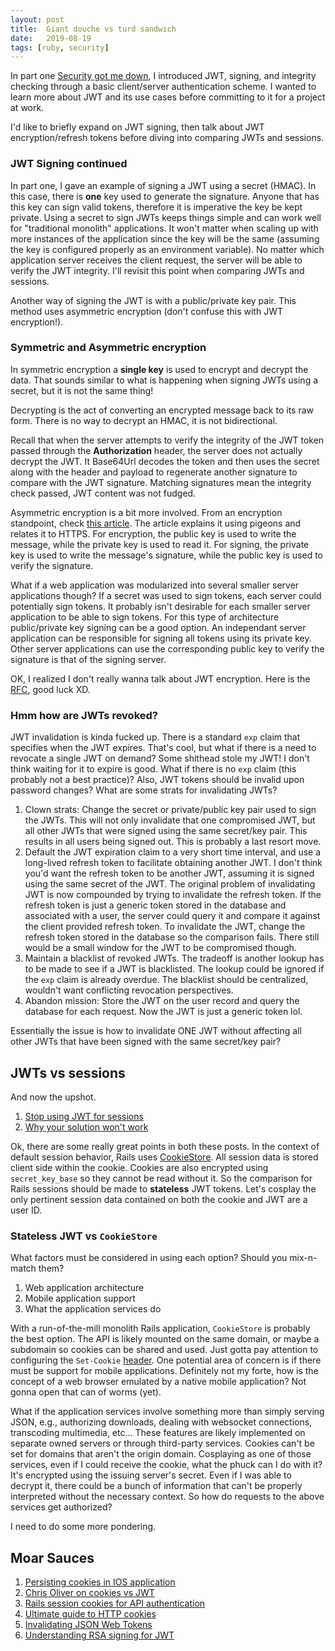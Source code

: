 ```yaml
---
layout: post
title:  Giant douche vs turd sandwich
date:   2019-08-19
tags: [ruby, security]
---
```

In part one [Security got me
down](https://ftlam11.github.io/2019/08/15/security_got_me_down.html), I
introduced JWT, signing, and integrity checking through a basic
client/server authentication scheme. I wanted to learn more about JWT
and its use cases before committing to it for a project at work.

I'd like to briefly expand on JWT signing, then talk about JWT encryption/refresh
tokens before diving into comparing JWTs and sessions.

### JWT Signing continued

In part one, I gave an example of signing a JWT using a secret (HMAC).
In this case, there is **one** key used to generate the signature.
Anyone that has this key can sign valid tokens, therefore it is
imperative the key be kept private. Using a secret to sign JWTs keeps
things simple and can work well for "traditional monolith" applications.
It won't matter when scaling up with more instances of the application
since the key will be the same (assuming the key is configured properly
as an environment variable). No matter which application server receives
the client request, the server will be able to verify the JWT integrity.
I'll revisit this point when comparing JWTs and sessions.

Another way of signing the JWT is with a public/private key pair. This
method uses asymmetric encryption (don't confuse this with JWT
encryption!).

### Symmetric and Asymmetric encryption

In symmetric encryption a **single key** is used to encrypt and decrypt
the data. That sounds similar to what is happening when signing JWTs
using a secret, but it is not the same thing!

Decrypting is the act of converting an encrypted message back to its raw
form. There is no way to decrypt an HMAC, it is not bidirectional.

Recall that when the server attempts to verify the integrity of the JWT
token passed through the **Authorization** header, the server does not
actually decrypt the JWT. It Base64Url decodes the token and then uses
the secret along with the header and payload to regenerate another
signature to compare with the JWT signature. Matching signatures mean
the integrity check passed, JWT content was not fudged.

Asymmetric encryption is a bit more involved. From an encryption
standpoint, check [this
article](https://www.freecodecamp.org/news/https-explained-with-carrier-pigeons-7029d2193351/).
The article explains it using pigeons and relates it to HTTPS. For
encryption, the public key is used to write the message, while the
private key is used to read it. For signing, the private key is used to
write the message's signature, while the public key is used to verify
the signature.

What if a web application was modularized into several smaller server
applications though? If a secret was used to sign tokens, each server
could potentially sign tokens. It probably isn't desirable for each
smaller server application to be able to sign tokens. For this type of
architecture public/private key signing can be a good option. An
independant server application can be responsible for signing all tokens
using its private key. Other server applications can use the
corresponding public key to verify the signature is that of the signing
server.

OK, I realized I don't really wanna talk about JWT encryption. Here is
the [RFC](https://tools.ietf.org/html/rfc7516), good luck XD.

### Hmm how are JWTs revoked?

JWT invalidation is kinda fucked up. There is a standard `exp` claim
that specifies when the JWT expires. That's cool, but what if there is a
need to revocate a single JWT on demand? Some shithead stole my JWT! I
don't think waiting for it to expire is good. What if there is no `exp`
claim (this probably not a best practice)? Also, JWT tokens should be
invalid upon password changes? What are some strats for invalidating JWTs?

1. Clown strats: Change the secret or private/public key pair used to
   sign the JWTs. This will not only invalidate that one compromised
   JWT, but all other JWTs that were signed using the same secret/key
   pair. This results in all users being signed out. This is probably a
   last resort move.
2. Default the JWT expiration claim to a very short time interval, and
   use a long-lived refresh token to facilitate obtaining another JWT.
   I don't think you'd want the refresh token to be another JWT,
   assuming it is signed using the same secret of the JWT. The original
   problem of invalidating JWT is now compounded by trying to invalidate
   the refresh token. If the refresh token is just a generic token
   stored in the database and associated with a user, the server could
   query it and compare it against the client provided refresh token. To
   invalidate the JWT, change the refresh token stored in the database
   so the comparison fails. There still would be a small window for the
   JWT to be compromised though.
3. Maintain a blacklist of revoked JWTs. The tradeoff is another lookup has to
   be made to see if a JWT is blacklisted. The lookup could be ignored
   if the `exp` claim is already overdue. The blacklist should be
   centralized, wouldn't want conflicting revocation perspectives.
4. Abandon mission: Store the JWT on the user record and query the
   database for each request. Now the JWT is just a generic token lol.

Essentially the issue is how to invalidate ONE JWT without affecting all
other JWTs that have been signed with the same secret/key pair?

## JWTs vs sessions

And now the upshot.

1. [Stop using JWT for
   sessions](http://cryto.net/~joepie91/blog/2016/06/13/stop-using-jwt-for-sessions/)
2. [Why your solution won't
   work](http://cryto.net/~joepie91/blog/2016/06/19/stop-using-jwt-for-sessions-part-2-why-your-solution-doesnt-work/)

Ok, there are some really great points in both these posts. In
the context of default session behavior, Rails uses
[CookieStore](https://devdocs.io/rails~5.2/actiondispatch/session/cookiestore).
All session data is stored client side within the cookie. Cookies are
also encrypted using `secret_key_base` so they cannot be read without
it. So the comparison for Rails sessions should be made to **stateless**
JWT tokens. Let's cosplay the only pertinent session data contained on
both the cookie and JWT are a user ID.

### Stateless JWT vs `CookieStore`

What factors must be considered in using each option? Should you
mix-n-match them?

1. Web application architecture
2. Mobile application support
3. What the application services do

With a run-of-the-mill monolith Rails application, `CookieStore` is
probably the best option. The API is likely mounted on the same domain,
or maybe a subdomain so cookies can be shared and used. Just gotta pay
attention to configuring the `Set-Cookie`
[header](https://stackoverflow.com/questions/18492576/share-cookie-between-subdomain-and-domain/23086139#23086139).
One potential area of concern is if there must be support for mobile
applications. Definitely not my forte, how is the concept of a web
browser emulated by a native mobile application? Not gonna open that can
of worms (yet).

What if the application services involve something more than simply
serving JSON, e.g., authorizing downloads, dealing with websocket
connections, transcoding multimedia, etc... These features are likely
implemented on separate owned servers or through third-party services.
Cookies can't be set for domains that aren't the origin domain.
Cosplaying as one of those services, even if I could receive the cookie,
what the phuck can I do with it? It's encrypted using the issuing
server's secret. Even if I was able to decrypt it, there could be a
bunch of information that can't be properly interpreted without the
necessary context. So how do requests to the above services get authorized?

I need to do some more pondering.

## Moar Sauces

1. [Persisting cookies in IOS
   application](https://stackoverflow.com/questions/4597763/persisting-cookies-in-an-ios-application)
2. [Chris Oliver on cookies vs
   JWT](https://gorails.com/forum/cookies-vs-token-for-authentication#forum_post_3348)
3. [Rails session cookies for API
   authentication](https://pragmaticstudio.com/tutorials/rails-session-cookies-for-api-authentication)
4. [Ultimate guide to HTTP
   cookies](https://blog.webf.zone/ultimate-guide-to-http-cookies-2aa3e083dbae)
5. [Invalidating JSON Web
Tokens](https://stackoverflow.com/questions/21978658/invalidating-json-web-tokens?rq=1)
6. [Understanding RSA signing for
   JWT](https://stackoverflow.com/questions/38588319/understanding-rsa-signing-for-jwt)
